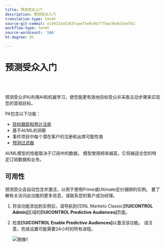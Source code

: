 ```yaml
---
title: 预测受众入门
description: 预测受众入门
translation-type: tm+mt
source-git-commit: e149133a5383faaef5e9c9b7775ae36e633ed7b1
workflow-type: tm+mt
source-wordcount: '166'
ht-degree: 0%

---
```



# 预测受众入门

<br> 

预测受众(PA)利用AI和机器学习，使您能更有效地目标受众并采取主动步骤来实现您的营销目标。

PA包含以下功能：

* [目标跟踪和预计注册](/help/sky/understanding-goal-tracking-and-projected-registrations.md)
* 基于AI/ML的洞察
* 事件项目中每个潜在客户的注册和出席可能性值
* [预测过滤器](/help/sky/predictive-filters.md)

AI/ML模型的性能取决于订阅中的数据。 模型使用频率越高，它将越适合您的特定订阅数据和业务。

## 可用性

预测受众会自动包含并激活，以用于使用Prime或Ultimate定价捆绑的实例。 要了解有关访问此功能的更多信息，请联系您的客户成功经理。

1. 将该功能添加到实例后，请导航到[!DNL Marketo Classic]**[!UICONTROL Admin]**&#x200B;区域的&#x200B;**[!UICONTROL Predictive Audiences]**&#x200B;页面。

1. 检查&#x200B;**[!UICONTROL Enable Predictive Audiences]**&#x200B;以激活该功能。 请注意，完成设置可能需要24小时的所有进程。

   ![图像1](/help/sky/assets/predictive-audiences/getting-started-with-predictive-audiences/getting-started-with-predictive-audiences-1.png)
